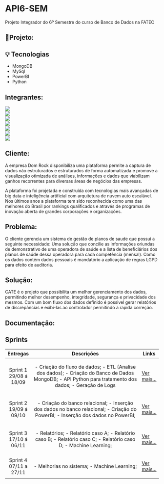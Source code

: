 # API6-SEM
Projeto Integrador do 6º Semestre do curso de Banco de Dados na FATEC

## 📝Projeto:

## 💡 Tecnologias

- MongoDB
- MySql
- PowerBI
- Python

## Integrantes:

<a href="https://www.linkedin.com/in/tairik-nishimura/"><img src= "https://img.shields.io/badge/Tairik%20Nishimura%20--%20Scrum%20Master-Linkedin-blue"></a> <br>
<a href="https://www.linkedin.com/in/maxx-barcelos-aaa106b2/"><img src= "https://img.shields.io/badge/Maximiles%20Barcelos%20--%20Product%20Owner-Linkedin-blue"></a> <br>
<a href="https://www.linkedin.com/in/leonardo-gabriel-silva-11b8b8178/"> <img src= "https://img.shields.io/badge/Leonardo%20Gabriel--%20Dev-Linkedin-blue"></a> <br>
<a href="https://www.linkedin.com/in/jeferson-tadeu-das-neves-a98343190/"> <img src= "https://img.shields.io/badge/Jeferson%20Tadeu--%20Dev-Linkedin-blue"></a> <br>
<a href="https://www.linkedin.com/in/devanir-ramos-junior/"> <img src= "https://img.shields.io/badge/Devanir%20Ramos--%20Dev-Linkedin-blue"></a> <br>
<a href="https://www.linkedin.com/in/jos%C3%A9-francisco-forneiro-junior/"> <img src= "https://img.shields.io/badge/José%20Francisco--%20Dev-Linkedin-blue"></a> <br>
<a href="https://www.linkedin.com/in/alan-bezerra/"> <img src= "https://img.shields.io/badge/Alan%20Bezerra--%20Dev-Linkedin-blue"></a> <br>




## Cliente:

A empresa Dom Rock disponibiliza uma plataforma permite a captura de dados não estruturados e estruturados de forma automatizada e promove a visualização otimizada de análises, informações e dados que viabilizam ganhos recorrentes para diversas áreas de negócios das empresas.

A plataforma foi projetada e construída com tecnologias mais avançadas de big data e inteligência artificial com arquitetura de nuvem auto escalável. 
Nos últimos anos a plataforma tem sido reconhecida como uma das melhores do Brasil por rankings qualificados e através de programas de inovação aberta de grandes corporações e organizações.
 
## Problema:

O cliente gerencia um sistema de gestão de planos de saude que possui a seguinte necessidade:
Uma solução que concilie as informações oriundas de demonstrativo de uma operadora de saúde e a lista de beneficiários dos planos de saúde dessa operadora para cada competência (mensal). Como os dados contém dados pessoais é mandatório a aplicação de regras LGPD para efeito de auditoria.

## Solução:

CATE é o projeto que possibilita um melhor gerenciamento dos dados, permitindo melhor desempenho, integridade, segurança e privacidade dos mesmos.
Com um bom fluxo dos dados definido é possivel gerar relatórios de discrepâncias e exibi-las ao controlador permitindo a rapida correção.

## Documentação:



<h2>Sprints</h2>
       <table>
              <thead>
                     <th width=150px>Entregas</th>
                     <th width=100%>Descrições</th>
                     <th width=100px>Links</th>
              </thead>
              <tbody>
                     <tr>
                            <td align=center>Sprint 1<br> 29/08 á 18/09  </td>
                            <td><p align=center> 
                            - Criação do fluxo de dados; - ETL (Analíse dos dados); - Criação do Banco de Dados MongoDB; - API Python para tratamento dos dados; 
                            - Geração de Logs
                            <p align=center>   
                            </td>
                            <td><p><a href="#">Ver mais...</a></p></td>
                     </tr>
                     <tr>
                            <td align=center>Sprint 2<br> 19/09 á 09/10  </td>
                            <td><p align=center> 
                            - Criação do banco relacional; - Inserção dos dados no banco relacional; - Criação do PowerBI; - Inserção dos dados no PowerBI;
                            <p align=center>   
                            </td>
                            <td><p><a href="#">Ver mais...</a></p></td>
                     </tr> 
                     <tr>
                            <td align=center>Sprint 3<br> 17/10 á 06/11 </td>
                            <td><p align=center> 
                            - Relatórios; - Relatório caso A; - Relatório caso B; - Relatório caso C; - Relatório caso D; - Machine Learning; 
                            <p align=center>   
                            </td>
                            <td><p><a href="#">Ver mais...</a></p></td>
                     </tr> 
                     <tr>
                            <td align=center>Sprint 4<br> 07/11 a 27/11  </td>
                            <td><p align=center> 
                            - Melhorias no sistema; - Machine Learning;
                            <p align=center>   
                            </td>
                            <td><p><a href="#">Ver mais...</a></p></td>
                     </tr>
              </tbody>
       </table>
